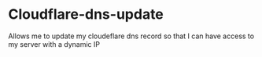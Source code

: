 # Cloudflare-dns-update
Allows me to update my cloudeflare dns record so that I can have access to my server with a dynamic IP
